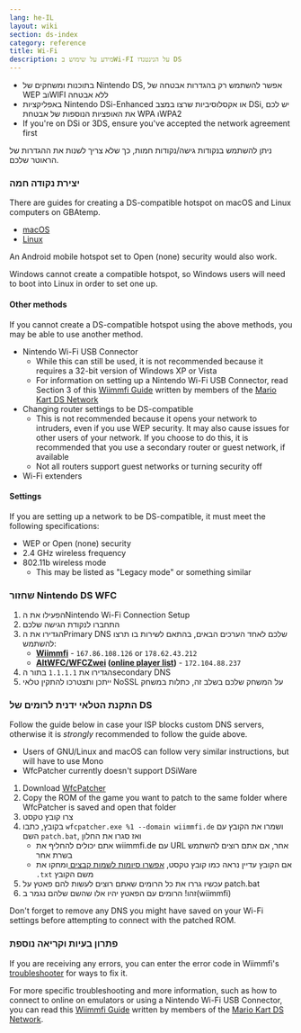 ```yaml
---
lang: he-IL
layout: wiki
section: ds-index
category: reference
title: Wi-Fi
description: מידע על שימוש בWi-FI על הנינטנדו DS
---
```


- בתוכנות ומשחקים של Nintendo DS, אפשר להשתמש רק בהגדרות אבטחה של WEP ובWIFI ללא אבטחה
- באפליקציות Nintendo DSi-Enhanced או אקסלוסיביות שרצו במצב DSi, יש לכם את האופציות הנוספות של אבטחת WPA וWPA2
- If you're on DSi or 3DS, ensure you've accepted the network agreement first

ניתן להשתמש בנקודות גישה/נקודות חמות, כך שלא צריך לשנות את ההגדרות של הראוטר שלכם.

### יצירת נקודה חמה
There are guides for creating a DS-compatible hotspot on macOS and Linux computers on GBAtemp.
- [macOS](https://gbatemp.net/threads/571658)
- [Linux](https://gbatemp.net/threads/543283)

An Android mobile hotspot set to Open (none) security would also work.

Windows cannot create a compatible hotspot, so Windows users will need to boot into Linux in order to set one up.
#### Other methods
If you cannot create a DS-compatible hotspot using the above methods, you may be able to use another method.
- Nintendo Wi-Fi USB Connector
    - While this can still be used, it is not recommended because it requires a 32-bit version of Windows XP or Vista
    - For information on setting up a Nintendo Wi-Fi USB Connector, read Section 3 of this [Wiimmfi Guide](https://docs.google.com/document/d/1f3PChwQig40UaiPXlh-Gi5CggGiBPzyrpiecLZlT8ZE/edit?usp=sharing) written by members of the [Mario Kart DS Network](https://discord.gg/pa9bea6)
- Changing router settings to be DS-compatible
    - This is not recommended because it opens your network to intruders, even if you use WEP security. It may also cause issues for other users of your network. If you choose to do this, it is recommended that you use a secondary router or guest network, if available
    - Not all routers support guest networks or turning security off
- Wi-Fi extenders

#### Settings
If you are setting up a network to be DS-compatible, it must meet the following specifications:
- WEP or Open (none) security
- 2.4 GHz wireless frequency
- 802.11b wireless mode
    - This may be listed as "Legacy mode" or something similar

### שחזור Nintendo DS WFC
1. הפעילו את הNintendo Wi-Fi Connection Setup
1. התחברו לנקודת הגישה שלכם
1. הגדירו את הPrimary DNS שלכם לאחד הערכים הבאים, בהתאם לשירות בו תרצו להשתמש:
    - **[Wiimmfi](https://wiimmfi.de)** - `167.86.108.126` or `178.62.43.212`
    - **[AltWFC/WFCZwei](https://save-nintendo-wifi.com/) ([online player list](http://zwei.moe:9001))** - `172.104.88.237`
1. הגדירו את `1.1.1.1` בתור הsecondary DNS
1. ייתכן ותצטרכו להתקין טלאי NoSSL על המשחק שלכם בשלב זה, כתלות במשחק

### התקנת הטלאי ידנית לרומים של DS
Follow the guide below in case your ISP blocks custom DNS servers, otherwise it is *strongly* recommended to follow the guide above.

- Users of GNU/Linux and macOS can follow very similar instructions, but will have to use Mono
- WfcPatcher currently doesn't support DSiWare

1. Download [WfcPatcher](https://github.com/AdmiralCurtiss/WfcPatcher/releases)
1. Copy the ROM of the game you want to patch to the same folder where WfcPatcher is saved and open that folder
1. צרו קובץ טקסט
1. בקובץ, כתבו `wfcpatcher.exe %1 --domain wiimmfi.de` ושמרו את הקובץ עם השם `patch.bat`, ואז סגרו את החלון
    - אתם יכולים להחליף את wiimmfi.de עם URL אחר, אם אתם רוצים להשתמש בשרת אחר
    - אם הקובץ עדיין נראה כמו קובץ טקסט, [אפשרו סיומות לשמות קבצים ](https://dsi.cfw.guide/file-extensions-%28windows%29) ומחקו את `.txt` משם הקובץ
1. עכשיו גררו את כל הרומים שאתם רוצים לעשות להם פאטץ על patch.bat
1. זהו! הרומים עם הפאטץ יהיו אלו שהשם שלהם נגמר ב(wiimmfi)

Don't forget to remove any DNS you might have saved on your Wi-Fi settings before attempting to connect with the patched ROM.

### פתרון בעיות וקריאה נוספת
If you are receiving any errors, you can enter the error code in Wiimmfi's [troubleshooter](https://wiimmfi.de/error) for ways to fix it.

For more specific troubleshooting and more information, such as how to connect to online on emulators or using a Nintendo Wi-Fi USB Connector, you can read this [Wiimmfi Guide](https://docs.google.com/document/d/1f3PChwQig40UaiPXlh-Gi5CggGiBPzyrpiecLZlT8ZE/edit?usp=sharing) written by members of the [Mario Kart DS Network](https://discord.gg/pa9bea6).
